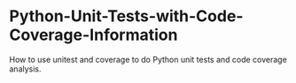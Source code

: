 # Python-Unit-Tests-with-Code-Coverage-Information
How to use unitest and coverage to do Python unit tests and code coverage analysis.
